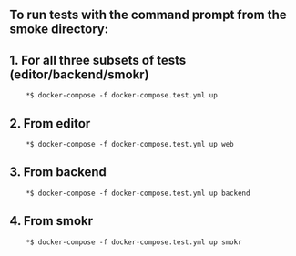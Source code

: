 ## To run tests with the command prompt from the smoke directory:

## 1. For all three subsets of tests (editor/backend/smokr)

     	*$ docker-compose -f docker-compose.test.yml up

## 2. From editor

    	*$ docker-compose -f docker-compose.test.yml up web

## 3. From backend

    	*$ docker-compose -f docker-compose.test.yml up backend

## 4. From smokr

    	*$ docker-compose -f docker-compose.test.yml up smokr
